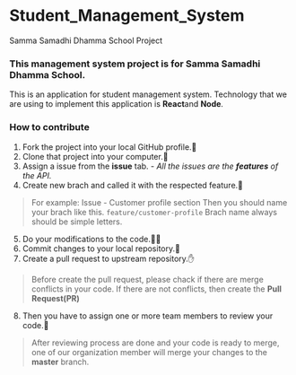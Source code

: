 # Student_Management_System
Samma Samadhi Dhamma School Project
### This management system project is for Samma Samadhi Dhamma School.
This is an application for student management system. Technology that we are using to implement this application is **React**and **Node**. 

### How to contribute
1. Fork the project into your local GitHub profile.:fork_and_knife:
2. Clone that project into your computer.:rocket:
3. Assign a issue from the **issue** tab. - *All the issues are the **features** of the API.*
4. Create new brach and called it with the respected feature.:seedling:
> For example: Issue - Customer profile section
> Then you should name your brach like this.
> `feature/customer-profile`
> Brach name always should be simple letters.
5. Do your modifications to the code.👨‍💻
6. Commit changes to your local repository.💬
7. Create a pull request to upstream repository.:hand:
> Before create the pull request, please chack if there are merge conflicts in your code. If there are not conflicts, then create the **Pull Request(PR)**
8. Then you have to assign one or more team members to review your code.:eyes:
> After reviewing process are done and your code is ready to merge, one of our organization member will merge your changes to the **master** branch.
